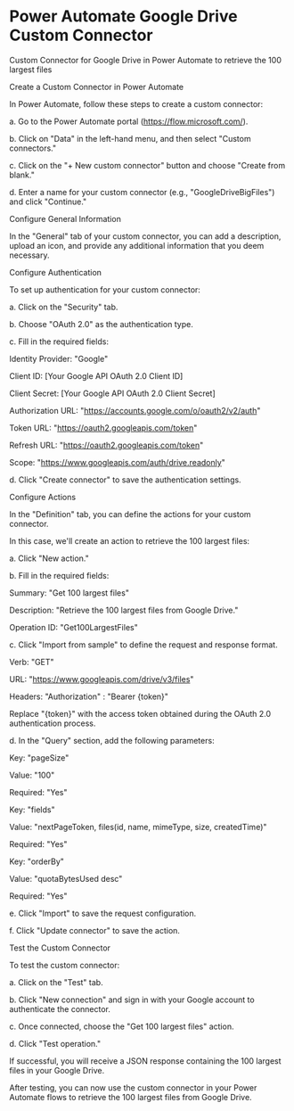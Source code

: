 # Power Automate Google Drive Custom Connector

Custom Connector for Google Drive in Power Automate to retrieve the 100 largest files

Create a Custom Connector in Power Automate

In Power Automate, follow these steps to create a custom connector:

a. Go to the Power Automate portal (https://flow.microsoft.com/).

b. Click on "Data" in the left-hand menu, and then select "Custom connectors."

c. Click on the "+ New custom connector" button and choose "Create from blank."

d. Enter a name for your custom connector (e.g., "GoogleDriveBigFiles") and click "Continue."


Configure General Information

In the "General" tab of your custom connector, you can add a description, upload an icon, and provide any additional information that you deem necessary.

Configure Authentication

To set up authentication for your custom connector:


a. Click on the "Security" tab.

b. Choose "OAuth 2.0" as the authentication type.

c. Fill in the required fields:


Identity Provider: "Google"

Client ID: [Your Google API OAuth 2.0 Client ID]

Client Secret: [Your Google API OAuth 2.0 Client Secret]

Authorization URL: "https://accounts.google.com/o/oauth2/v2/auth"

Token URL: "https://oauth2.googleapis.com/token"

Refresh URL: "https://oauth2.googleapis.com/token"

Scope: "https://www.googleapis.com/auth/drive.readonly"

d. Click "Create connector" to save the authentication settings.


Configure Actions

In the "Definition" tab, you can define the actions for your custom connector. 

In this case, we'll create an action to retrieve the 100 largest files:

a. Click "New action."

b. Fill in the required fields:

Summary: "Get 100 largest files"


Description: "Retrieve the 100 largest files from Google Drive."

Operation ID: "Get100LargestFiles"

c. Click "Import from sample" to define the request and response format.


Verb: "GET"

URL: "https://www.googleapis.com/drive/v3/files"

Headers: "Authorization" : "Bearer {token}"

Replace "{token}" with the access token obtained during the OAuth 2.0 authentication process.


d. In the "Query" section, add the following parameters:


Key: "pageSize"

Value: "100"

Required: "Yes"

Key: "fields"

Value: "nextPageToken, files(id, name, mimeType, size, createdTime)"

Required: "Yes"

Key: "orderBy"

Value: "quotaBytesUsed desc"

Required: "Yes"

e. Click "Import" to save the request configuration.

f. Click "Update connector" to save the action.


Test the Custom Connector


To test the custom connector:

a. Click on the "Test" tab.

b. Click "New connection" and sign in with your Google account to authenticate the connector.

c. Once connected, choose the "Get 100 largest files" action.

d. Click "Test operation."


If successful, you will receive a JSON response containing the 100 largest files in your Google Drive.


After testing, you can now use the custom connector in your Power Automate flows to retrieve the 100 largest files from Google Drive.
